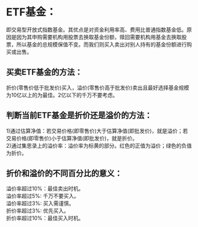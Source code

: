 # ETF基金：
  即交易型开放式指数基金。其优点是对资金利用率高、费用比普通指数基金低。原因是因为其申购需要机构用股票去换取基金份额，赎回需要机构用基金去换取股票，所以基金的总规模保值不变。而我们则买入卖出对别人持有的基金份额进行购买或出售。

## 买卖ETF基金的方法：
  折价(零售价低于批发价)买入，溢价(零售价高于批发价)卖出且最好选择基金规模为10亿以上的为最佳。2亿以下的千万不要考虑。

## 判断当前ETF基金是折价还是溢价的方法：
  1)通过估算净值：若交易价格(即零售价)大于估算净值(即批发价)，就是溢价；若交易价格(即零售价)小于估算净值(即批发价)，就是折价。       
  2)通过集思录上的溢价率：溢价率为标黄的部分。红色的正值为溢价；绿色的负值为折价。         

## 折价和溢价的不同百分比的意义：
  溢价率超过10%：最佳卖出时机。     
  溢价率超过5%:  千万不要买入。   
  溢价率超过3%:  买入需谨慎。    
  折价率超过3%:  优先买入。    
  折价率超过10%：最佳买入时机。   